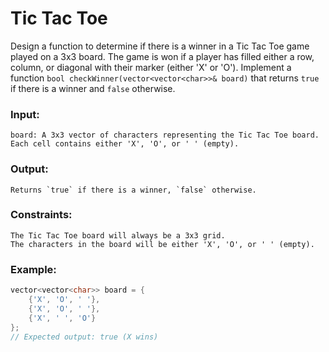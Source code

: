 # Tic Tac Toe
Design a function to determine if there is a winner in a Tic Tac Toe game played on a 3x3 board. 
The game is won if a player has filled either a row, column, or diagonal with their marker 
(either 'X' or 'O'). Implement a function `bool checkWinner(vector<vector<char>>& board)` that 
returns `true` if there is a winner and `false` otherwise.


### Input:
    board: A 3x3 vector of characters representing the Tic Tac Toe board. 
    Each cell contains either 'X', 'O', or ' ' (empty).

### Output:
    Returns `true` if there is a winner, `false` otherwise.

### Constraints:
    The Tic Tac Toe board will always be a 3x3 grid.
    The characters in the board will be either 'X', 'O', or ' ' (empty).

### Example:
```cpp
vector<vector<char>> board = {
    {'X', 'O', ' '},
    {'X', 'O', ' '},
    {'X', ' ', 'O'}
};
// Expected output: true (X wins)
```

